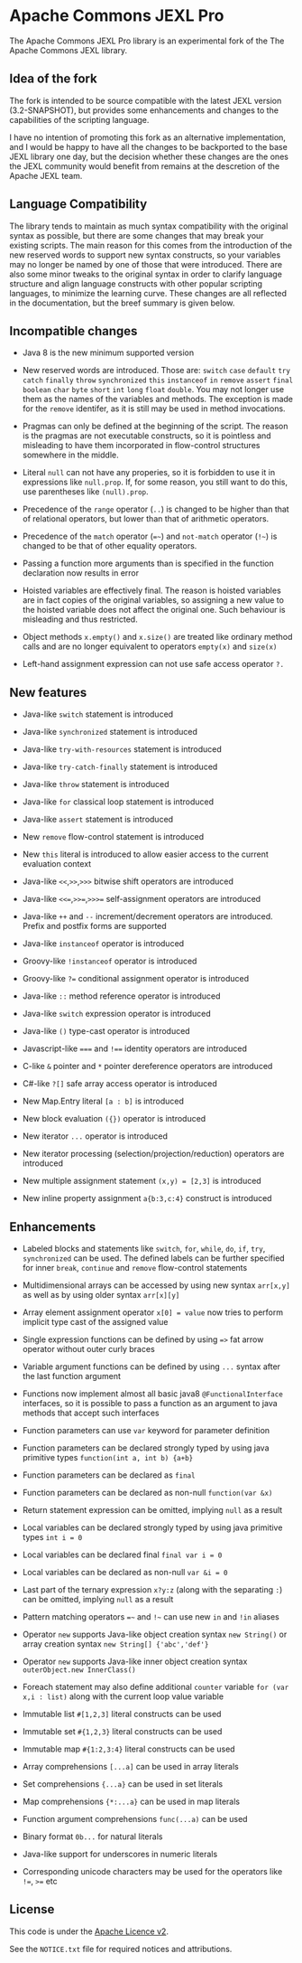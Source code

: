 <!---
 Licensed to the Apache Software Foundation (ASF) under one or more
 contributor license agreements.  See the NOTICE file distributed with
 this work for additional information regarding copyright ownership.
 The ASF licenses this file to You under the Apache License, Version 2.0
 (the "License"); you may not use this file except in compliance with
 the License.  You may obtain a copy of the License at

      http://www.apache.org/licenses/LICENSE-2.0

 Unless required by applicable law or agreed to in writing, software
 distributed under the License is distributed on an "AS IS" BASIS,
 WITHOUT WARRANTIES OR CONDITIONS OF ANY KIND, either express or implied.
 See the License for the specific language governing permissions and
 limitations under the License.
-->
Apache Commons JEXL Pro
=======================

The Apache Commons JEXL Pro library is an experimental fork of the The Apache Commons JEXL library.

Idea of the fork
----------------
The fork is intended to be source compatible with the latest JEXL version (3.2-SNAPSHOT), but provides some 
enhancements and changes to the capabilities of the scripting language. 

I have no intention of promoting this fork as an alternative implementation, and I would be happy to have all 
the changes to be backported to the base JEXL library one day, but the decision whether these changes are the ones 
the JEXL community would benefit from remains at the descretion of the Apache JEXL team.

Language Compatibility 
----------------------
The library tends to maintain as much syntax compatibility with the original syntax as possible, but there are
some changes that may break your existing scripts. The main reason for this comes from the introduction of the new 
reserved words to support new syntax constructs, so your variables may no longer be named by one of those that were introduced. 
There are also some minor tweaks to the original syntax in order to clarify language structure and align language 
constructs with other popular scripting languages, to minimize the learning curve. 
These changes are all reflected in the documentation, but the breef summary is given below.

Incompatible changes
--------------------
+ Java 8 is the new minimum supported version 

+ New reserved words are introduced. Those are:
  `switch` `case` `default` `try` `catch` `finally` `throw` `synchronized` `this` `instanceof` `in` `remove`
  `assert` `final` `boolean` `char` `byte` `short` `int` `long` `float` `double`.
  You may not longer use them as the names of the variables and methods. The exception is made for the `remove` identifer,
  as it is still may be used in method invocations.

+ Pragmas can only be defined at the beginning of the script. The reason is the pragmas are not executable constructs, 
  so it is pointless and misleading to have them incorporated in flow-control structures somewhere in the middle.

+ Literal `null` can not have any properies, so it is forbidden to use it in expressions like `null.prop`.
  If, for some reason, you still want to do this, use parentheses like `(null).prop`.

+ Precedence of the `range` operator (`..`) is changed to be higher than that of relational operators, 
  but lower than that of arithmetic operators.

+ Precedence of the `match` operator (`=~`) and `not-match` operator (`!~`) is changed to be that of other equality operators.

+ Passing a function more arguments than is specified in the function declaration now results in error

+ Hoisted variables are effectively final. The reason is hoisted variables are in fact copies of the original variables,
  so assigning a new value to the hoisted variable does not affect the original one. Such behaviour is misleading and thus restricted.

+ Object methods `x.empty()` and `x.size()` are treated like ordinary method calls and are no longer equivalent to operators `empty(x)` and `size(x)`

+ Left-hand assignment expression can not use safe access operator `?.`

New features
------------
+ Java-like `switch` statement is introduced

+ Java-like `synchronized` statement is introduced

+ Java-like `try-with-resources` statement is introduced

+ Java-like `try-catch-finally` statement is introduced

+ Java-like `throw` statement is introduced

+ Java-like `for` classical loop statement is introduced

+ Java-like `assert` statement is introduced

+ New `remove` flow-control statement is introduced

+ New `this` literal is introduced to allow easier access to the current evaluation context

+ Java-like `<<`,`>>`,`>>>` bitwise shift operators are introduced 

+ Java-like `<<=`,`>>=`,`>>>=` self-assignment operators are introduced 

+ Java-like `++` and `--` increment/decrement operators are introduced. Prefix and postfix forms are supported

+ Java-like `instanceof` operator is introduced

+ Groovy-like `!instanceof` operator is introduced

+ Groovy-like `?=` conditional assignment operator is introduced

+ Java-like `::` method reference operator is introduced

+ Java-like `switch` expression operator is introduced

+ Java-like `()` type-cast operator is introduced

+ Javascript-like `===` and `!==` identity operators are introduced

+ C-like `&` pointer and `*` pointer dereference operators are introduced

+ C#-like `?[]` safe array access operator is introduced

+ New Map.Entry literal `[a : b]` is introduced

+ New block evaluation `({})` operator is introduced

+ New iterator `...` operator is introduced

+ New iterator processing (selection/projection/reduction) operators are introduced

+ New multiple assignment statement `(x,y) = [2,3]` is introduced

+ New inline property assignment `a{b:3,c:4}` construct is introduced

Enhancements
------------
+ Labeled blocks and statements like `switch`, `for`, `while`, `do`, `if`, `try`, `synchronized` can be used. 
  The defined labels can be further specified for inner `break`, `continue` and `remove` flow-control statements

+ Multidimensional arrays can be accessed by using new syntax `arr[x,y]` as well as by using older syntax `arr[x][y]`

+ Array element assignment operator `x[0] = value` now tries to perform implicit type cast of the assigned value

+ Single expression functions can be defined by using `=>` fat arrow operator without outer curly braces

+ Variable argument functions can be defined by using `...` syntax after the last function argument

+ Functions now implement almost all basic java8 `@FunctionalInterface` interfaces, 
  so it is possible to pass a function as an argument to java methods that accept such interfaces

+ Function parameters can use `var` keyword for parameter definition

+ Function parameters can be declared strongly typed by using java primitive types `function(int a, int b) {a+b}`

+ Function parameters can be declared as `final`

+ Function parameters can be declared as non-null `function(var &x)`

+ Return statement expression can be omitted, implying `null` as a result

+ Local variables can be declared strongly typed by using java primitive types `int i = 0`

+ Local variables can be declared final `final var i = 0`

+ Local variables can be declared as non-null `var &i = 0`

+ Last part of the ternary expression `x?y:z` (along with the separating `:`) can be omitted, implying `null` as a result

+ Pattern matching operators `=~` and `!~` can use new `in` and `!in` aliases 

+ Operator `new` supports Java-like object creation syntax `new String()` or array creation syntax `new String[] {'abc','def'}`

+ Operator `new` supports Java-like inner object creation syntax `outerObject.new InnerClass()`

+ Foreach statement may also define additional `counter` variable `for (var x,i : list)` along with the current loop value variable

+ Immutable list `#[1,2,3]` literal constructs can be used 

+ Immutable set `#{1,2,3}` literal constructs can be used

+ Immutable map `#{1:2,3:4}` literal constructs can be used

+ Array comprehensions `[...a]` can be used in array literals

+ Set comprehensions `{...a}` can be used in set literals

+ Map comprehensions `{*:...a}` can be used in map literals

+ Function argument comprehensions `func(...a)` can be used 

+ Binary format `0b...` for natural literals 

+ Java-like support for underscores in numeric literals

+ Corresponding unicode characters may be used for the operators like `!=`, `>=` etc

License
-------
This code is under the [Apache Licence v2](https://www.apache.org/licenses/LICENSE-2.0).

See the `NOTICE.txt` file for required notices and attributions.
